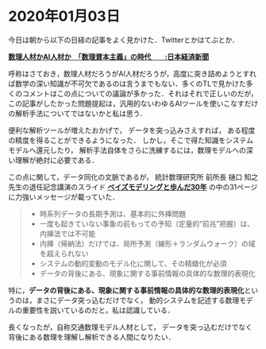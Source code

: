 # 2020年01月03日 

今日は朝から以下の日経の記事をよく見かけた．Twitterとかはてぶとか．


**[数理人材かAI人材か　「数理資本主義」の時代　　:日本経済新聞](https://www.nikkei.com/article/DGXMZO53703840T21C19A2000000/)** 


呼称はさておき，数理人材だろうがAI人材だろうが，高度に突き詰めようとすれば数学の深い知識が不可欠であるのは言うまでもない．多くのTLで見かけた多くのコメントはこの点についての議論が多かった．それはそれで正しいのだが，この記事がしたかった問題提起は，汎用的ないわゆるAIツールを使いこなすだけの解析手法についてではないかと私は思う．


便利な解析ツールが増えたおかげで，
データを突っ込みさえすれば，
ある程度の精度を得ることができるようになった．
しかし，そこで得た知識をシステムモデルへ還元したり，
解析手法自体をさらに洗練するには，数理モデルへの深い理解が絶対に必要である．

この点に関して，データ同化の文脈であるが，
統計数理研究所 前所長 樋口 知之先生の退任記念講演のスライド **[ベイズモデリングと歩んだ30年](https://www.ism.ac.jp/events/2019/meeting1105/ISM_20191105.pdf)** の中の31ページに力強いメッセージが載っていた．


>* 時系列データの長期予測は、基本的に外挿問題
>* 一度も起きていない事象の前もっての予知（定量的“前兆”把握）は、内挿法では不可能
>* 内挿（帰納法）だけでは、局所予測（線形＋ランダムウォーク）の域を超えられない
>* システムの動的変動のモデル化に関して、その精緻化が必須
>* データの背後にある、現象に関する事前情報の具体的な数理的表現化


特に，**データの背後にある、現象に関する事前情報の具体的な数理的表現化**というのは，まさにデータ突っ込むだけでなく，
動的システムを記述する数理モデルの重要性を説いているのだと，私は認識している．


長くなったが，自称交通数理モデル人材として，
データを突っ込むだけでなく背後にある数理を理解し解析できる人間になりたい．